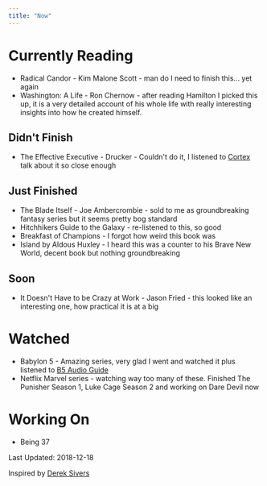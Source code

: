 ```yaml
---
title: "Now"
---
```


# Currently Reading
* Radical Candor - Kim Malone Scott - man do I need to finish this... yet again
* Washington: A Life - Ron Chernow - after reading Hamilton I picked this up, it is a very detailed account of his whole life with really interesting insights into how he created himself.


## Didn't Finish
* The Effective Executive - Drucker - Couldn't do it, I listened to [Cortex](https://relay.fm/cortex) talk about it so close enough

## Just Finished
* The Blade Itself - Joe Ambercrombie - sold to me as groundbreaking fantasy series but it seems pretty bog standard
* Hitchhikers Guide to the Galaxy - re-listened to this, so good
* Breakfast of Champions - I forgot how weird this book was
* Island by Aldous Huxley - I heard this was a counter to his Brave New World, decent book but nothing groundbreaking



## Soon
* It Doesn't Have to be Crazy at Work - Jason Fried - this looked like an interesting one, how practical it is at a big 


# Watched
* Babylon 5 - Amazing series, very glad I went and watched it plus listened to [B5 Audio Guide](http://b5audioguide.com/?cat=7)
* Netflix Marvel series - watching way too many of these. Finished The Punisher Season 1, Luke Cage Season 2 and working on Dare Devil now

# Working On
* Being 37


Last Updated: 2018-12-18

Inspired by [Derek Sivers](http://sivers.org/nowff)